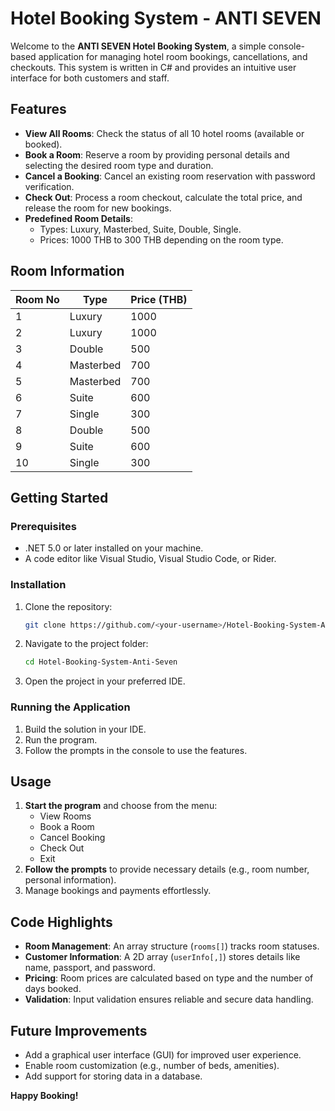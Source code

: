 # Hotel Booking System - ANTI SEVEN

Welcome to the **ANTI SEVEN Hotel Booking System**, a simple console-based application for managing hotel room bookings, cancellations, and checkouts. This system is written in C# and provides an intuitive user interface for both customers and staff.

## Features

- **View All Rooms**: Check the status of all 10 hotel rooms (available or booked).
- **Book a Room**: Reserve a room by providing personal details and selecting the desired room type and duration.
- **Cancel a Booking**: Cancel an existing room reservation with password verification.
- **Check Out**: Process a room checkout, calculate the total price, and release the room for new bookings.
- **Predefined Room Details**:
  - Types: Luxury, Masterbed, Suite, Double, Single.
  - Prices: 1000 THB to 300 THB depending on the room type.

## Room Information

| Room No | Type       | Price (THB) |
|---------|------------|-------------|
| 1       | Luxury     | 1000        |
| 2       | Luxury     | 1000        |
| 3       | Double     | 500         |
| 4       | Masterbed  | 700         |
| 5       | Masterbed  | 700         |
| 6       | Suite      | 600         |
| 7       | Single     | 300         |
| 8       | Double     | 500         |
| 9       | Suite      | 600         |
| 10      | Single     | 300         |

## Getting Started

### Prerequisites

- .NET 5.0 or later installed on your machine.
- A code editor like Visual Studio, Visual Studio Code, or Rider.

### Installation

1. Clone the repository:
   ```bash
   git clone https://github.com/<your-username>/Hotel-Booking-System-Anti-Seven.git
   ```
2. Navigate to the project folder:
   ```bash
   cd Hotel-Booking-System-Anti-Seven
   ```
3. Open the project in your preferred IDE.

### Running the Application

1. Build the solution in your IDE.
2. Run the program.
3. Follow the prompts in the console to use the features.

## Usage

1. **Start the program** and choose from the menu:
   - View Rooms
   - Book a Room
   - Cancel Booking
   - Check Out
   - Exit
2. **Follow the prompts** to provide necessary details (e.g., room number, personal information).
3. Manage bookings and payments effortlessly.

## Code Highlights

- **Room Management**: An array structure (`rooms[]`) tracks room statuses.
- **Customer Information**: A 2D array (`userInfo[,]`) stores details like name, passport, and password.
- **Pricing**: Room prices are calculated based on type and the number of days booked.
- **Validation**: Input validation ensures reliable and secure data handling.

## Future Improvements

- Add a graphical user interface (GUI) for improved user experience.
- Enable room customization (e.g., number of beds, amenities).
- Add support for storing data in a database.

**Happy Booking!**
